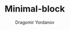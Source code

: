 ---
title: Minimal-block
github: https://github.com/drvy/minimal-block
demo: http://blog.drvy.net/minimal-block/
author: Dragomir Yordanov
ssg:
  - Jekyll
cms:
  - No Cms
---